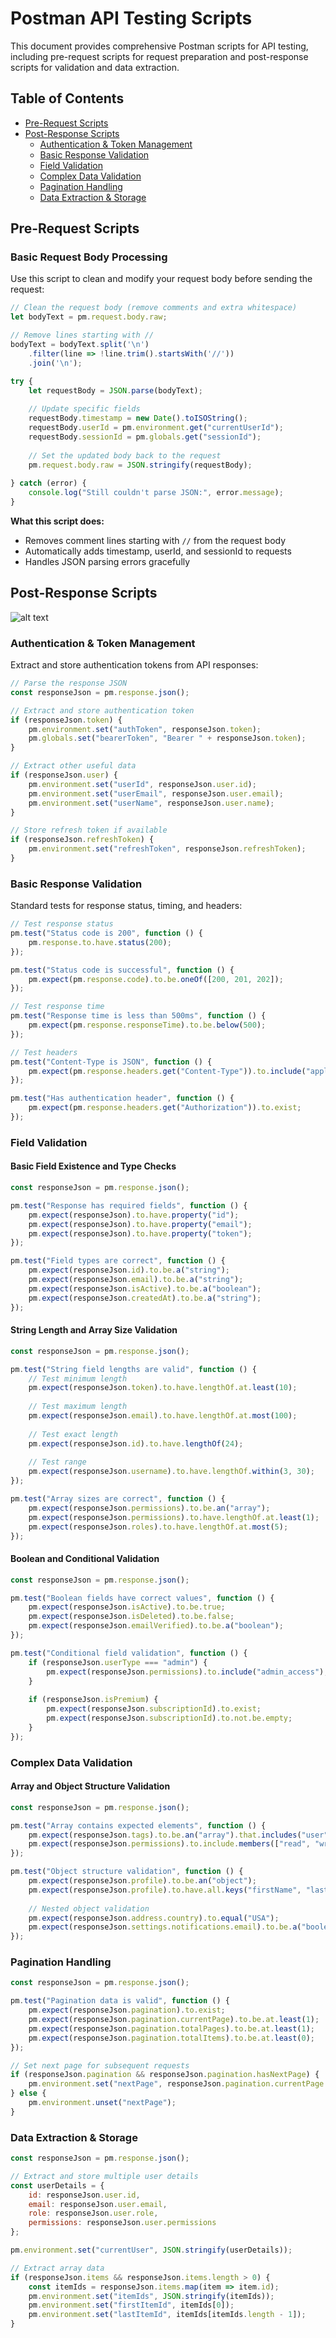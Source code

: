 # Postman API Testing Scripts

This document provides comprehensive Postman scripts for API testing, including pre-request scripts for request preparation and post-response scripts for validation and data extraction.

## Table of Contents

- [Pre-Request Scripts](#pre-request-scripts)
- [Post-Response Scripts](#post-response-scripts)
  - [Authentication & Token Management](#authentication--token-management)
  - [Basic Response Validation](#basic-response-validation)
  - [Field Validation](#field-validation)
  - [Complex Data Validation](#complex-data-validation)
  - [Pagination Handling](#pagination-handling)
  - [Data Extraction & Storage](#data-extraction--storage)

## Pre-Request Scripts

### Basic Request Body Processing

Use this script to clean and modify your request body before sending the request:

```javascript
// Clean the request body (remove comments and extra whitespace)
let bodyText = pm.request.body.raw;

// Remove lines starting with //
bodyText = bodyText.split('\n')
    .filter(line => !line.trim().startsWith('//'))
    .join('\n');

try {
    let requestBody = JSON.parse(bodyText);
    
    // Update specific fields
    requestBody.timestamp = new Date().toISOString();
    requestBody.userId = pm.environment.get("currentUserId");
    requestBody.sessionId = pm.globals.get("sessionId");
    
    // Set the updated body back to the request
    pm.request.body.raw = JSON.stringify(requestBody);
    
} catch (error) {
    console.log("Still couldn't parse JSON:", error.message);
}
```

**What this script does:**
- Removes comment lines starting with `//` from the request body
- Automatically adds timestamp, userId, and sessionId to requests
- Handles JSON parsing errors gracefully

## Post-Response Scripts

![alt text](image.png)

### Authentication & Token Management

Extract and store authentication tokens from API responses:

```javascript
// Parse the response JSON
const responseJson = pm.response.json();

// Extract and store authentication token
if (responseJson.token) {
    pm.environment.set("authToken", responseJson.token);
    pm.globals.set("bearerToken", "Bearer " + responseJson.token);
}

// Extract other useful data
if (responseJson.user) {
    pm.environment.set("userId", responseJson.user.id);
    pm.environment.set("userEmail", responseJson.user.email);
    pm.environment.set("userName", responseJson.user.name);
}

// Store refresh token if available
if (responseJson.refreshToken) {
    pm.environment.set("refreshToken", responseJson.refreshToken);
}
```

### Basic Response Validation

Standard tests for response status, timing, and headers:

```javascript
// Test response status
pm.test("Status code is 200", function () {
    pm.response.to.have.status(200);
});

pm.test("Status code is successful", function () {
    pm.expect(pm.response.code).to.be.oneOf([200, 201, 202]);
});

// Test response time
pm.test("Response time is less than 500ms", function () {
    pm.expect(pm.response.responseTime).to.be.below(500);
});

// Test headers
pm.test("Content-Type is JSON", function () {
    pm.expect(pm.response.headers.get("Content-Type")).to.include("application/json");
});

pm.test("Has authentication header", function () {
    pm.expect(pm.response.headers.get("Authorization")).to.exist;
});
```

### Field Validation

#### Basic Field Existence and Type Checks

```javascript
const responseJson = pm.response.json();

pm.test("Response has required fields", function () {
    pm.expect(responseJson).to.have.property("id");
    pm.expect(responseJson).to.have.property("email");
    pm.expect(responseJson).to.have.property("token");
});

pm.test("Field types are correct", function () {
    pm.expect(responseJson.id).to.be.a("string");
    pm.expect(responseJson.email).to.be.a("string");
    pm.expect(responseJson.isActive).to.be.a("boolean");
    pm.expect(responseJson.createdAt).to.be.a("string");
});
```

#### String Length and Array Size Validation

```javascript
const responseJson = pm.response.json();

pm.test("String field lengths are valid", function () {
    // Test minimum length
    pm.expect(responseJson.token).to.have.lengthOf.at.least(10);
    
    // Test maximum length
    pm.expect(responseJson.email).to.have.lengthOf.at.most(100);
    
    // Test exact length
    pm.expect(responseJson.id).to.have.lengthOf(24);
    
    // Test range
    pm.expect(responseJson.username).to.have.lengthOf.within(3, 30);
});

pm.test("Array sizes are correct", function () {
    pm.expect(responseJson.permissions).to.be.an("array");
    pm.expect(responseJson.permissions).to.have.lengthOf.at.least(1);
    pm.expect(responseJson.roles).to.have.lengthOf.at.most(5);
});
```

#### Boolean and Conditional Validation

```javascript
const responseJson = pm.response.json();

pm.test("Boolean fields have correct values", function () {
    pm.expect(responseJson.isActive).to.be.true;
    pm.expect(responseJson.isDeleted).to.be.false;
    pm.expect(responseJson.emailVerified).to.be.a("boolean");
});

pm.test("Conditional field validation", function () {
    if (responseJson.userType === "admin") {
        pm.expect(responseJson.permissions).to.include("admin_access");
    }
    
    if (responseJson.isPremium) {
        pm.expect(responseJson.subscriptionId).to.exist;
        pm.expect(responseJson.subscriptionId).to.not.be.empty;
    }
});
```

### Complex Data Validation

#### Array and Object Structure Validation

```javascript
const responseJson = pm.response.json();

pm.test("Array contains expected elements", function () {
    pm.expect(responseJson.tags).to.be.an("array").that.includes("user");
    pm.expect(responseJson.permissions).to.include.members(["read", "write"]);
});

pm.test("Object structure validation", function () {
    pm.expect(responseJson.profile).to.be.an("object");
    pm.expect(responseJson.profile).to.have.all.keys("firstName", "lastName", "avatar");
    
    // Nested object validation
    pm.expect(responseJson.address.country).to.equal("USA");
    pm.expect(responseJson.settings.notifications.email).to.be.a("boolean");
});
```

### Pagination Handling

```javascript
const responseJson = pm.response.json();

pm.test("Pagination data is valid", function () {
    pm.expect(responseJson.pagination).to.exist;
    pm.expect(responseJson.pagination.currentPage).to.be.at.least(1);
    pm.expect(responseJson.pagination.totalPages).to.be.at.least(1);
    pm.expect(responseJson.pagination.totalItems).to.be.at.least(0);
});

// Set next page for subsequent requests
if (responseJson.pagination && responseJson.pagination.hasNextPage) {
    pm.environment.set("nextPage", responseJson.pagination.currentPage + 1);
} else {
    pm.environment.unset("nextPage");
}
```

### Data Extraction & Storage

```javascript
const responseJson = pm.response.json();

// Extract and store multiple user details
const userDetails = {
    id: responseJson.user.id,
    email: responseJson.user.email,
    role: responseJson.user.role,
    permissions: responseJson.user.permissions
};

pm.environment.set("currentUser", JSON.stringify(userDetails));

// Extract array data
if (responseJson.items && responseJson.items.length > 0) {
    const itemIds = responseJson.items.map(item => item.id);
    pm.environment.set("itemIds", JSON.stringify(itemIds));
    pm.environment.set("firstItemId", itemIds[0]);
    pm.environment.set("lastItemId", itemIds[itemIds.length - 1]);
}
```
